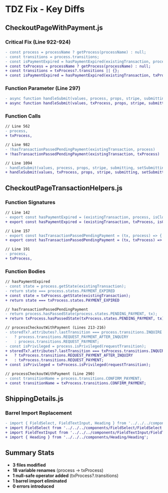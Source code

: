 # TDZ Fix - Key Diffs

## CheckoutPageWithPayment.js

### Critical Fix (Line 922-924)
```diff
- const process = processName ? getProcess(processName) : null;
- const transitions = process.transitions;
- const isPaymentExpired = hasPaymentExpired(existingTransaction, process, isClockInSync);
+ const txProcess = processName ? getProcess(processName) : null;
+ const transitions = txProcess?.transitions || {};
+ const isPaymentExpired = hasPaymentExpired(existingTransaction, txProcess, isClockInSync);
```

### Function Parameter (Line 297)
```diff
- async function handleSubmit(values, process, props, stripe, submitting, setSubmitting)
+ async function handleSubmit(values, txProcess, props, stripe, submitting, setSubmitting)
```

### Function Calls
```diff
// Line 562
- process,
+ txProcess,

// Line 982
- !hasTransactionPassedPendingPayment(existingTransaction, process)
+ !hasTransactionPassedPendingPayment(existingTransaction, txProcess)

// Line 1094
- handleSubmit(values, process, props, stripe, submitting, setSubmitting)
+ handleSubmit(values, txProcess, props, stripe, submitting, setSubmitting)
```

## CheckoutPageTransactionHelpers.js

### Function Signatures
```diff
// Line 142
- export const hasPaymentExpired = (existingTransaction, process, isClockInSync) => {
+ export const hasPaymentExpired = (existingTransaction, txProcess, isClockInSync) => {

// Line 157
- export const hasTransactionPassedPendingPayment = (tx, process) => {
+ export const hasTransactionPassedPendingPayment = (tx, txProcess) => {

// Line 191
- process,
+ txProcess,
```

### Function Bodies
```diff
// hasPaymentExpired
- const state = process.getState(existingTransaction);
- return state === process.states.PAYMENT_EXPIRED
+ const state = txProcess.getState(existingTransaction);
+ return state === txProcess.states.PAYMENT_EXPIRED

// hasTransactionPassedPendingPayment
- return process.hasPassedState(process.states.PENDING_PAYMENT, tx);
+ return txProcess.hasPassedState(txProcess.states.PENDING_PAYMENT, tx);

// processCheckoutWithPayment (Lines 213-216)
- storedTx?.attributes?.lastTransition === process.transitions.INQUIRE
-   ? process.transitions.REQUEST_PAYMENT_AFTER_INQUIRY
-   : process.transitions.REQUEST_PAYMENT;
- const isPrivileged = process.isPrivileged(requestTransition);
+ storedTx?.attributes?.lastTransition === txProcess.transitions.INQUIRE
+   ? txProcess.transitions.REQUEST_PAYMENT_AFTER_INQUIRY
+   : txProcess.transitions.REQUEST_PAYMENT;
+ const isPrivileged = txProcess.isPrivileged(requestTransition);

// processCheckoutWithPayment (Line 290)
- const transitionName = process.transitions.CONFIRM_PAYMENT;
+ const transitionName = txProcess.transitions.CONFIRM_PAYMENT;
```

## ShippingDetails.js

### Barrel Import Replacement
```diff
- import { FieldSelect, FieldTextInput, Heading } from '../../../components';
+ import FieldSelect from '../../../components/FieldSelect/FieldSelect';
+ import FieldTextInput from '../../../components/FieldTextInput/FieldTextInput';
+ import { Heading } from '../../../components/Heading/Heading';
```

## Summary Stats
- **3 files modified**
- **18 variable renames** (process → txProcess)
- **1 null-safe operator added** (txProcess?.transitions)
- **1 barrel import eliminated**
- **0 errors introduced**

